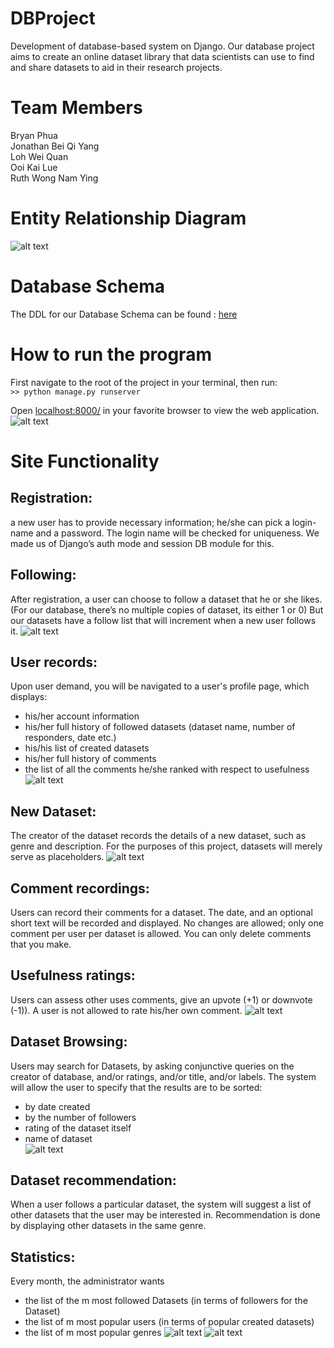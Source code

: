 # DBProject
Development of database-based system on Django. Our database project aims to create an online dataset library that data scientists can use to find and share datasets to aid in their research projects.


# Team Members
Bryan Phua  
Jonathan Bei Qi Yang  
Loh Wei Quan  
Ooi Kai Lue  
Ruth Wong Nam Ying  

# Entity Relationship Diagram
![alt text](https://github.com/woshibiantai/DBProject/blob/master/misc/ERD.png "ERD Diagram")

# Database Schema

The DDL for our Database Schema can be found : [here](https://github.com/woshibiantai/DBProject/blob/master/misc/DDLs.txt)

# How to run the program
First navigate to the root of the project in your terminal, then run:  
`>> python manage.py runserver`


Open [localhost:8000/](localhost:800/) in your favorite browser to view the web application.
![alt text](https://github.com/woshibiantai/DBProject/blob/master/misc/home.png "Home page")

# Site Functionality

## Registration:
a new user has to provide necessary information; he/she can pick a login-name and a password. The login name will be checked for uniqueness. We made us of Django’s auth mode and session DB module for this.

## Following:
After registration, a user can choose to follow a dataset that he or she likes. (For our database, there’s no multiple copies of dataset, its either 1 or 0) But our datasets have a follow list that will increment when a new user follows it.
![alt text](https://github.com/woshibiantai/DBProject/blob/master/misc/follow.gif "Follow Dataset")

## User records:
Upon user demand, you will be navigated to a user's profile page, which displays:  
- his/her account information  
- his/her full history of followed datasets (dataset name, number of responders, date etc.)  
- his/his list of created datasets  
- his/her full history of comments  
- the list of all the comments he/she ranked with respect to usefulness
![alt text](https://github.com/woshibiantai/DBProject/blob/master/misc/profile.gif "User Profile")

## New Dataset:
The creator of the dataset records the details of a new dataset, such as genre and description. For the purposes of this project, datasets will merely serve as placeholders.
![alt text](https://github.com/woshibiantai/DBProject/blob/master/misc/create.gif "Create new Dataset")

## Comment recordings:
Users can record their comments for a dataset. The date, and an optional short text will be recorded and displayed. No changes are allowed; only one comment per user per dataset is allowed. You can only delete comments that you make.

## Usefulness ratings:
Users can assess other uses comments, give an upvote (+1) or downvote (-1)). A user is not allowed to rate his/her own comment.
![alt text](https://github.com/woshibiantai/DBProject/blob/master/misc/comment.gif "Comment and Vote")

## Dataset Browsing:
Users may search for Datasets, by asking conjunctive queries on the creator of database, and/or ratings, and/or title, and/or labels. The system will allow the user to specify that the results are to be sorted:
- by date created  
- by the number of followers   
- rating of the dataset itself   
- name of dataset  
![alt text](https://github.com/woshibiantai/DBProject/blob/master/misc/search.png "Search results")

## Dataset recommendation:
When a user follows a particular dataset, the system will suggest a list of other datasets that the user may be interested in. Recommendation is done by displaying other datasets in the same genre.

## Statistics:
Every month, the administrator wants
- the list of the m most followed Datasets (in terms of followers for the Dataset)
- the list of m most popular users (in terms of popular created datasets)
- the list of m most popular genres
![alt text](https://github.com/woshibiantai/DBProject/blob/master/misc/statistics.png "View statistics")
![alt text](https://github.com/woshibiantai/DBProject/blob/master/misc/genre.png "Top genres")
